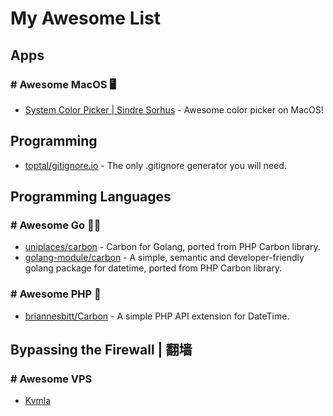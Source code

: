 # My Awesome List

## Apps

### # Awesome MacOS 🖥

- [System Color Picker | Sindre Sorhus](https://sindresorhus.com/system-color-picker) - Awesome color picker on MacOS!

## Programming

- [toptal/gitignore.io](https://github.com/toptal/gitignore.io) - The only .gitignore generator you will need.

## Programming Languages

### # Awesome Go 🐻‍❄️

- [uniplaces/carbon](https://github.com/uniplaces/carbon) - Carbon for Golang, ported from PHP Carbon library.
- [golang-module/carbon](https://github.com/golang-module/carbon) - A simple, semantic and developer-friendly golang package for datetime, ported from PHP Carbon library.

### # Awesome PHP 🐘

- [briannesbitt/Carbon](https://github.com/briannesbitt/Carbon) - A simple PHP API extension for DateTime.

## Bypassing the Firewall | 翻墙

### # Awesome VPS

- [Kvmla](https://www.kvmla.pro/)
